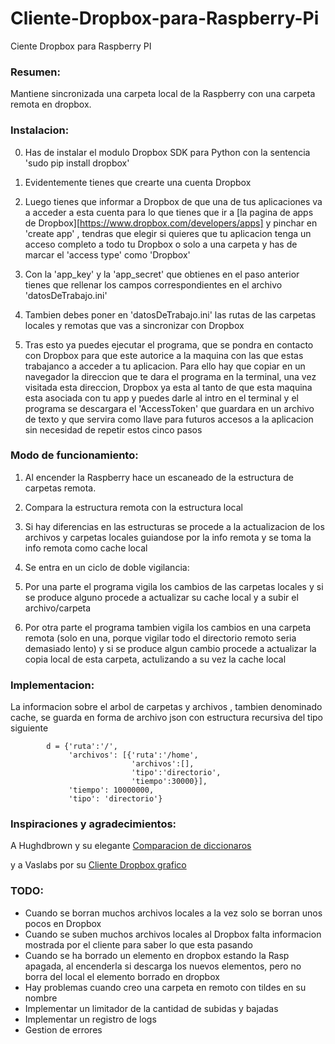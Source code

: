 Cliente-Dropbox-para-Raspberry-Pi
=================================

Ciente Dropbox para Raspberry PI

### Resumen:

Mantiene sincronizada una carpeta local de la Raspberry con una carpeta remota
en dropbox.

### Instalacion:

0. Has de instalar el modulo Dropbox SDK para Python con la sentencia
	'sudo pip install dropbox'
	
1. Evidentemente tienes que crearte una cuenta Dropbox

2. Luego tienes que informar a Dropbox de que una de tus aplicaciones
va a acceder a esta cuenta para lo que tienes que ir a 
[la pagina de apps de Dropbox][https://www.dropbox.com/developers/apps] 
y pinchar en 'create app' , tendras que elegir si quieres que 
tu aplicacion tenga un acceso completo  a todo tu Dropbox o solo a una carpeta 
y has de marcar el 'access type' como 'Dropbox'

3. Con la 'app_key' y la 'app_secret' que obtienes en el paso anterior tienes que
rellenar los campos correspondientes en el archivo 'datosDeTrabajo.ini'

4. Tambien debes  poner en 'datosDeTrabajo.ini' las rutas de las carpetas
locales y remotas que vas a sincronizar con Dropbox

5. Tras esto ya puedes ejecutar el programa, que se pondra en contacto con 
Dropbox para que este autorice a la maquina con las que estas trabajanco a 
acceder a tu aplicacion. Para ello hay que copiar en un navegador la direccion
que te dara el programa en la terminal, una vez visitada esta direccion, Dropbox ya esta al tanto
de que esta maquina esta asociada con tu app y puedes darle al intro en el terminal
y el programa se descargara el 'AccessToken' que guardara en un archivo de texto 
y que servira como llave para futuros accesos a la aplicacion sin necesidad de 
repetir estos cinco pasos
 
### Modo de funcionamiento:

1. Al encender la Raspberry hace un escaneado de la estructura de carpetas remota.

2. Compara la estructura remota con la estructura local

3. Si hay diferencias en las estructuras se procede a la actualizacion de los archivos y
carpetas locales guiandose por la info remota y se toma la info remota como cache local

4. Se entra en un ciclo de doble vigilancia:

5. Por una parte el programa vigila los cambios de las carpetas locales y si se produce
alguno procede a actualizar su cache local y a subir el archivo/carpeta

6. Por otra parte el programa tambien vigila los cambios en una carpeta remota
(solo en una, porque vigilar todo el directorio remoto seria demasiado lento)
y si se produce algun cambio procede a actualizar la copia local de esta carpeta,
actulizando a su vez la cache local

### Implementacion:

La informacion sobre el arbol de carpetas y archivos , tambien denominado cache, 
se guarda en forma de archivo json con estructura recursiva del tipo siguiente

~~~
		d = {'ruta':'/',
			 'archivos': [{'ruta':'/home',
						   'archivos':[],
						   'tipo':'directorio',
						   'tiempo':30000}],
			 'tiempo': 10000000,
			 'tipo': 'directorio'} 
~~~
         
### Inspiraciones y agradecimientos:

A Hughdbrown y su elegante [Comparacion de diccionaros][1]

y a Vaslabs por su [Cliente Dropbox grafico][2]

[1]: https://github.com/hughdbrown/dictdiffer
[2]: http://sourceforge.net/projects/raspybox

### TODO:

* Cuando se borran muchos archivos locales a la vez solo se borran unos pocos 
en Dropbox
* Cuando se suben muchos archivos locales al Dropbox falta informacion mostrada
por el cliente para saber lo que esta pasando
* Cuando se ha borrado un elemento en dropbox estando la Rasp apagada, 
al encenderla si descarga los nuevos elementos, 
pero no borra del local el elemento borrado en dropbox
* Hay problemas cuando creo una carpeta en remoto con tildes en su nombre
* Implementar un limitador de la cantidad de subidas y bajadas
* Implementar un registro de logs
* Gestion de errores
